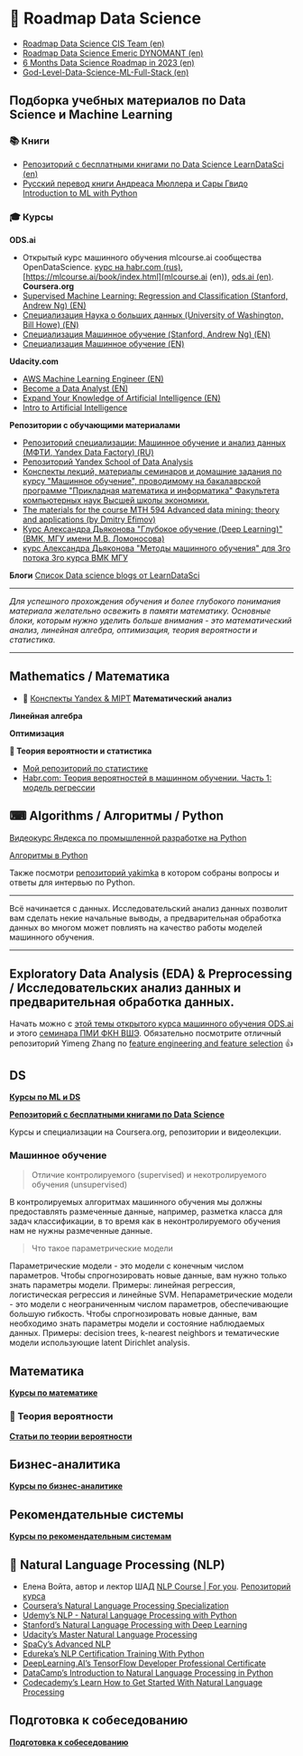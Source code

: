 # &#128640; Roadmap Data Science
* [Roadmap Data Science CIS Team (en)](https://github.com/CIS-Team/Data-Science-Roadmap-2023)
* [Roadmap Data Science Emeric DYNOMANT (en)](https://github.com/MrMimic/data-scientist-roadmap)
* [6 Months Data Science Roadmap in 2023 (en)](https://github.com/krishnaik06/6-Months-Data-Science-Roadmap-)
* [God-Level-Data-Science-ML-Full-Stack (en)](https://github.com/hemansnation/God-Level-Data-Science-ML-Full-Stack)

## Подборка учебных материалов по Data Science и Machine Learning
### &#128218; Книги
* [Репозиторий с бесплатными книгами по Data Science LearnDataSci (en)](https://github.com/LearnDataSci/free-data-science-learning/blob/master/free-data-science-books.md)
* [Русский перевод книги Андреаса Мюллера и Сары Гвидо Introduction to ML with Python](https://github.com/Vasily-Sizov/Introduction_to_ML_with_Python_russian_translation)
### &#127891; Курсы
**ODS.ai**
* Открытый курс машинного обучения mlcourse.ai сообщества OpenDataScience. [курс на habr.com (rus)](https://habr.com/ru/companies/ods/articles/322626/), [https://mlcourse.ai/book/index.html](mlcourse.ai (en)), [ods.ai (en)](https://ods.ai/tracks/mlcourse_ai).
**Coursera.org**
* [Supervised Machine Learning: Regression and Classification (Stanford, Andrew Ng) (EN)](https://www.coursera.org/learn/machine-learning)
* [Специализация Наука о больших данных (University of Washington, Bill Howe) (EN)](https://www.coursera.org/specializations/data-science)
* [Специализация Машинное обучение (Stanford, Andrew Ng) (EN)](https://www.coursera.org/specializations/machine-learning-introduction)
* [Специализация Машинное обучение (EN)](https://www.coursera.org/specializations/machine-learning)

**Udacity.com**
* [AWS Machine Learning Engineer (EN)](https://www.udacity.com/course/aws-machine-learning-engineer-nanodegree--nd189)
* [Become a Data Analyst (EN)](https://www.udacity.com/course/data-analyst-nanodegree--nd002)
* [Expand Your Knowledge of Artificial Intelligence (EN)](https://www.udacity.com/course/ai-artificial-intelligence-nanodegree--nd898)
* [Intro to Artificial Intelligence](https://www.udacity.com/course/intro-to-artificial-intelligence--cs271#)

**Репозитории с обучающими материалами**
* [Репозиторий специализации: Машинное обучение и анализ данных (МФТИ, Yandex Data Factory) (RU)](https://github.com/demidovakatya/mashinnoye-obucheniye)
* [Репозиторий Yandex School of Data Analysis](https://github.com/yandexdataschool)
* [Конспекты лекций, материалы семинаров и домашние задания по курсу "Машинное обучение", проводимому на бакалаврской программе "Прикладная математика и информатика" Факультета компьютерных наук Высшей школы экономики.](https://github.com/esokolov/ml-course-hse)
* [The materials for the course MTH 594 Advanced data mining: theory and applications (by Dmitry Efimov)](https://github.com/diefimov/MTH594_MachineLearning)
* [Курс Александра Дьяконова "Глубокое обучение (Deep Learning)" (ВМК, МГУ имени М.В. Ломоносова)](https://github.com/Dyakonov/DL)
* [курс Александра Дьяконова "Методы машинного обучения" для 3го потока 3го курса ВМК МГУ](https://github.com/Dyakonov/MSUML)

**Блоги**
[Список Data science blogs от LearnDataSci](https://github.com/LearnDataSci/data-science-blogs)
___
*Для успешного прохождения обучения и более глубокого понимания материала желательно освежить в памяти математику. Основные блоки, которым нужно уделить больше внимания - это математический анализ, линейная алгебра, оптимизация, теория вероятности и статистика.*
___
## Mathematics / Математика
* &#128208; [Конспекты Yandex & MIPT](https://drive.google.com/file/d/1Gy4HiLDDkhJ0Ytd9dX4N4BKNnZ0Pjnxc/view?usp=sharing)
**Математический анализ**

**Линейная алгебра**

**Оптимизация**

**&#127922; Теория вероятности и статистика**
* [Мой репозиторий по статистике](https://github.com/DenisPanchin/statistics) 
* [Habr.com: Теория вероятностей в машинном обучении. Часть 1: модель регрессии](https://habr.com/ru/company/ods/blog/713920/)
## &#9000; Algorithms / Алгоритмы / Python

[Видеокурс Яндекса по промышленной разработке на Python](https://habr.com/ru/companies/yandex/articles/498856/)

[Алгоритмы в Python](https://github.com/DenisPanchin/Algoritms)

Также посмотри [репозиторий yakimka](https://github.com/yakimka/python_interview_questions) в котором собраны вопросы и ответы для интервью по Python.
___
Всё начинается с данных. Исследовательский анализ данных позволит вам сделать некие начальные выводы, а предварительная обработка данных во многом может повлиять на качество работы моделей машинного обучения.
___
## Exploratory Data Analysis (EDA) & Preprocessing / Исследовательских анализ данных и предварительная обработка данных.
Начать можно с [этой темы открытого курса машинного обучения ODS.ai](https://habr.com/ru/companies/ods/articles/322626/) и этого [семинара ПМИ ФКН ВШЭ](https://github.com/esokolov/ml-course-hse/blob/master/2021-fall/seminars/sem01-pandas.ipynb).
Обязательно посмотрите отличный репозиторий Yimeng Zhang по [feature engineering and feature selection](https://github.com/Yimeng-Zhang/feature-engineering-and-feature-selection) &#128077;

## DS
[**Курсы по ML и DS**](https://github.com/DenisPanchin/DS/blob/main/course.md)

[**Репозиторий с бесплатными книгами по Data Science**](https://github.com/LearnDataSci/free-data-science-learning/blob/master/free-data-science-books.md)

Курсы и специализации на Coursera.org, репозитории и видеолекции.

### Машинное обучение

> Отличие контролируемого (supervised) и некотролируемого обучения (unsupervised)

В контролируемых алгоритмах машинного обучения мы должны предоставлять размеченные данные, например, разметка класса для задач классификации, в то время как в неконтролируемого обучения нам не нужны размеченные данные.

> Что такое параметрические модели

Параметрические модели - это модели с конечным числом параметров. Чтобы спрогнозировать новые данные, вам нужно только знать параметры модели. Примеры: линейная регрессия, логистическая
регрессия и линейные SVM.
Непараметрические модели - это модели с неограниченным числом параметров, обеспечивающие большую гибкость. Чтобы спрогнозировать новые данные, вам необходимо знать параметры модели и состояние наблюдаемых данных. Примеры: decision trees, k-nearest neighbors и тематические модели использующие latent Dirichlet analysis.



## Математика
[**Курсы по математике**](https://github.com/DenisPanchin/DS/blob/main/MathCourse.md)
### &#127922;  Теория вероятности
[**Статьи по теории вероятности**](https://github.com/DenisPanchin/DS/blob/main/TeorVerNote.md)

## Бизнес-аналитика
[**Курсы по бизнес-аналитике**](https://github.com/DenisPanchin/DS/blob/main/BisCourse.md)

## Рекомендательные системы
[**Курсы по рекомендательным системам**](https://github.com/DenisPanchin/DS/blob/main/Recom.md)

## &#128172; Natural Language Processing (NLP)
* Елена Войта, автор и лектор ШАД [NLP Course | For you](https://lena-voita.github.io/nlp_course.html). [Репозиторий курса](https://github.com/yandexdataschool/nlp_course/tree/2022) 
* [Coursera’s Natural Language Processing Specialization](https://www.coursera.org/specializations/natural-language-processing)
* [Udemy’s NLP - Natural Language Processing with Python](https://www.udemy.com/course/nlp-natural-language-processing-with-python/)
* [Stanford’s Natural Language Processing with Deep Learning](https://online.stanford.edu/courses/xcs224n-natural-language-processing-deep-learning)
* [Udacity’s Master Natural Language Processing](https://www.udacity.com/course/natural-language-processing-nanodegree--nd892)
* [SpaCy’s Advanced NLP](https://course.spacy.io/en/)
* [Edureka’s NLP Certification Training With Python](https://www.edureka.co/advanced-artificial-intelligence-course-python)
* [DeepLearning.AI’s TensorFlow Developer Professional Certificate](https://www.coursera.org/professional-certificates/tensorflow-in-practice)
* [DataCamp’s Introduction to Natural Language Processing in Python](https://www.datacamp.com/courses/introduction-to-natural-language-processing-in-python)
* [Codecademy’s Learn How to Get Started With Natural Language Processing](https://www.codecademy.com/learn/natural-language-processing)

## Подготовка к собеседованию
[**Подготовка к собеседованию**](https://github.com/DenisPanchin/DS/blob/main/ML_Interview.md)
